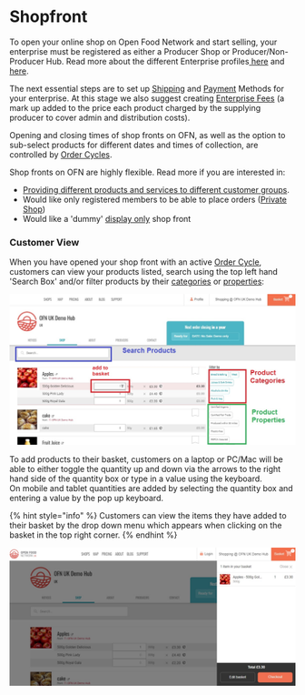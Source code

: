 # Shopfront

To open your online shop on Open Food Network and start selling, your enterprise must be registered as either a Producer Shop or Producer/Non-Producer Hub.  Read more about the different Enterprise profiles[ here](../../your-quick-start-on-ofn-given-who-you-are.md) and [here](../enterprise-profile/).

The next essential steps are to set up [Shipping](shipping-methods.md) and [Payment](payment-methods.md) Methods for your enterprise.  At this stage we also suggest creating [Enterprise Fees](enterprise-fees.md) \(a mark up added to the price each product charged by the supplying producer to cover admin and distribution costs\).

Opening and closing times of shop fronts on OFN, as well as the option to sub-select products for different dates and times of collection, are controlled by [Order Cycles](order-cycle/).

Shop fronts on OFN are highly flexible. Read more if you are interested in:

* [Providing different products and services to different customer groups](customer-management-and-conditional-displays-prices/).
* Would like only registered members to be able to place orders \([Private Shop](private-shopfront.md)\)
* Would like a 'dummy' [display only](display-only-order-cycles.md) shop front

### Customer View

When you have opened your shop front with an active [Order Cycle](order-cycle/), customers can view your products listed, search using the top left hand 'Search Box' and/or filter products by their [categories](../products-1/) or [properties](../products-1/product-properties.md):

![customer view on PC/laptop](../../.gitbook/assets/customer.jpg)

To add products to their basket, customers on a laptop or PC/Mac will be able to either toggle the quantity up and down via the arrows to the right hand side of the quantity box or type in a value using the keyboard.  
On mobile and tablet quantities are added by selecting the quantity box and entering a value by the pop up keyboard.

{% hint style="info" %}
Customers can view the items they have added to their basket by the drop down menu which appears when clicking on the basket in the top right corner.
{% endhint %}

![](../../.gitbook/assets/dropdowncart.jpg)

